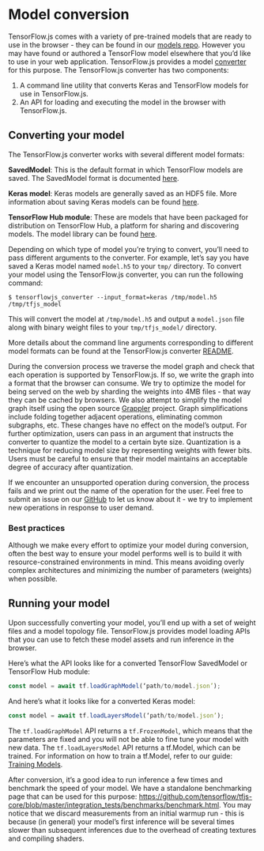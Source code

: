 # Model conversion

TensorFlow.js comes with a variety of pre-trained models that are ready to use in the browser - they can be found in our [models repo](https://github.com/tensorflow/tfjs-models). However you may have found or authored a TensorFlow model elsewhere that you’d like to use in your web application. TensorFlow.js provides a model [converter](https://github.com/tensorflow/tfjs-converter) for this purpose. The TensorFlow.js converter has two components:

1. A command line utility that converts Keras and TensorFlow models for use in TensorFlow.js.
2. An API for loading and executing the model in the browser with TensorFlow.js.

## Converting your model

The TensorFlow.js converter works with several different model formats:

**SavedModel**: This is the default format in which TensorFlow models are saved. The SavedModel format is documented [here](https://www.tensorflow.org/guide/saved_model).

**Keras model**: Keras models are generally saved as an HDF5 file. More information about saving Keras models can be found [here](https://keras.io/getting-started/faq/#savingloading-whole-models-architecture-weights-optimizer-state).

**TensorFlow Hub module**: These are models that have been packaged for distribution on TensorFlow Hub, a platform for sharing and discovering models. The model library can be found [here](tfhub.dev).

Depending on which type of model you’re trying to convert, you’ll need to pass different arguments to the converter. For example, let’s say you have saved a Keras model named `model.h5` to your `tmp/` directory. To convert your model using the TensorFlow.js converter, you can run the following command:

    $ tensorflowjs_converter --input_format=keras /tmp/model.h5 /tmp/tfjs_model

This will convert the model at `/tmp/model.h5` and output a `model.json` file along with binary weight files to your `tmp/tfjs_model/` directory.

More details about the command line arguments corresponding to different model formats can be found at the TensorFlow.js converter [README](https://github.com/tensorflow/tfjs-converter).

During the conversion process we traverse the model graph and check that each operation is supported by TensorFlow.js. If so, we write the graph into a format that the browser can consume. We try to optimize the model for being served on the web by sharding the weights into 4MB files - that way they can be cached by browsers. We also attempt to simplify the model graph itself using the open source [Grappler](https://github.com/tensorflow/tensorflow/tree/master/tensorflow/core/grappler) project. Graph simplifications include folding together adjacent operations, eliminating common subgraphs, etc. These changes have no effect on the model’s output. For further optimization, users can pass in an argument that instructs the converter to quantize the model to a certain byte size. Quantization is a technique for reducing model size by representing weights with fewer bits. Users must be careful to ensure that their model maintains an acceptable degree of accuracy after quantization.

If we encounter an unsupported operation during conversion, the process fails and we print out the name of the operation for the user. Feel free to submit an issue on our [GitHub](https://github.com/tensorflow/tfjs/issues) to let us know about it - we try to implement new operations in response to user demand.

### Best practices

Although we make every effort to optimize your model during conversion, often the best way to ensure your model performs well is to build it with resource-constrained environments in mind. This means avoiding overly complex architectures and minimizing the number of parameters (weights) when possible.

## Running your model

Upon successfully converting your model, you’ll end up with a set of weight files and a model topology file. TensorFlow.js provides model loading APIs that you can use to fetch these model assets and run inference in the browser.

Here’s what the API looks like for a converted TensorFlow SavedModel or TensorFlow Hub module:

```js
const model = await tf.loadGraphModel(‘path/to/model.json’);
```

And here’s what it looks like for a converted Keras model:

```js
const model = await tf.loadLayersModel(‘path/to/model.json’);
```

The `tf.loadGraphModel` API returns a `tf.FrozenModel`, which means that the parameters are fixed and you will not be able to fine tune your model with new data. The `tf.loadLayersModel` API returns a tf.Model, which can be trained. For information on how to train a tf.Model, refer to our guide: [Training Models](/js/guides/training-models.md).

After conversion, it’s a good idea to run inference a few times and benchmark the speed of your model. We have a standalone benchmarking page that can be used for this purpose: https://github.com/tensorflow/tfjs-core/blob/master/integration_tests/benchmarks/benchmark.html. You may notice that we discard measurements from an initial warmup run - this is because (in general) your model’s first inference will be several times slower than subsequent inferences due to the overhead of creating textures and compiling shaders.




